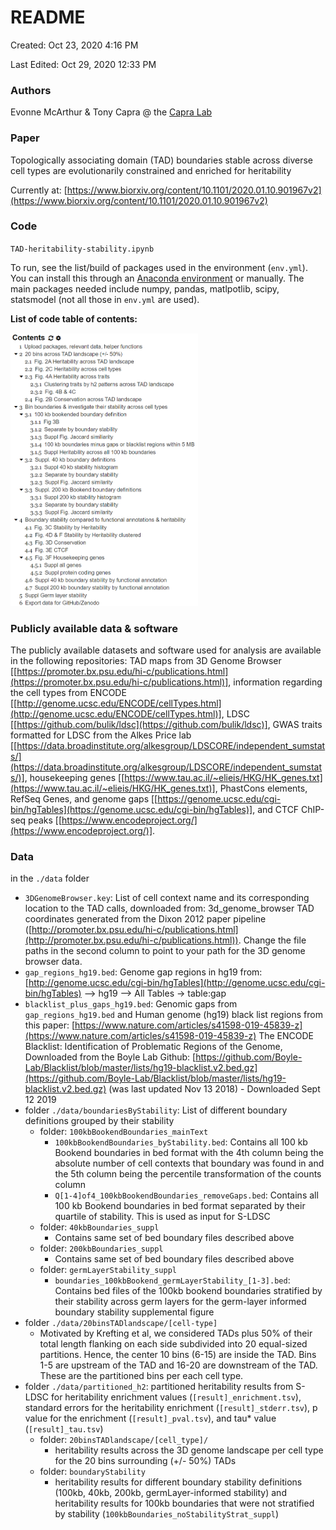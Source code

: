 # README

Created: Oct 23, 2020 4:16 PM

Last Edited: Oct 29, 2020 12:33 PM

### Authors

Evonne McArthur & Tony Capra @ the [Capra Lab](http://www.capralab.org/) 

### Paper

Topologically associating domain (TAD) boundaries stable across diverse cell types are evolutionarily constrained and enriched for heritability

Currently at: [https://www.biorxiv.org/content/10.1101/2020.01.10.901967v2](https://www.biorxiv.org/content/10.1101/2020.01.10.901967v2)

### Code

`TAD-heritability-stability.ipynb`

To run, see the list/build of packages used in the environment (`env.yml`). You can install this through an [Anaconda environment](https://docs.conda.io/projects/conda/en/latest/user-guide/tasks/manage-environments.html#creating-an-environment-from-an-environment-yml-file) or manually. The main packages needed include numpy, pandas, matlpotlib, scipy, statsmodel (not all those in `env.yml` are used).

**List of code table of contents:**

<img src="toc.png" width="300"/>

### Publicly available data & software

The publicly available datasets and software used for analysis are available in the following repositories: TAD maps from 3D Genome Browser [[https://promoter.bx.psu.edu/hi-c/publications.html](https://promoter.bx.psu.edu/hi-c/publications.html)], information regarding the cell types from ENCODE [[http://genome.ucsc.edu/ENCODE/cellTypes.html](http://genome.ucsc.edu/ENCODE/cellTypes.html)], LDSC [[https://github.com/bulik/ldsc](https://github.com/bulik/ldsc)], GWAS traits formatted for LDSC from the Alkes Price lab [[https://data.broadinstitute.org/alkesgroup/LDSCORE/independent_sumstats/](https://data.broadinstitute.org/alkesgroup/LDSCORE/independent_sumstats/)], housekeeping genes [[https://www.tau.ac.il/~elieis/HKG/HK_genes.txt](https://www.tau.ac.il/~elieis/HKG/HK_genes.txt)], PhastCons elements, RefSeq Genes, and genome gaps [[https://genome.ucsc.edu/cgi-bin/hgTables](https://genome.ucsc.edu/cgi-bin/hgTables)], and CTCF ChIP-seq peaks [[https://www.encodeproject.org/](https://www.encodeproject.org/)].

### Data

in the `./data` folder

- `3DGenomeBrowser.key`: List of cell context name and its corresponding location to the TAD calls,
downloaded from: 3d_genome_browser TAD coordinates generated from the Dixon 2012 paper pipeline ([http://promoter.bx.psu.edu/hi-c/publications.html](http://promoter.bx.psu.edu/hi-c/publications.html)). Change the file paths in the second column to point to your path for the 3D genome browser data.
- `gap_regions_hg19.bed`: Genome gap regions in hg19 from: [http://genome.ucsc.edu/cgi-bin/hgTables](http://genome.ucsc.edu/cgi-bin/hgTables) --> hg19 --> All Tables -> table:gap
- `blacklist_plus_gaps_hg19.bed`: Genomic gaps from `gap_regions_hg19.bed` and Human genome (hg19) black list regions from this paper: [https://www.nature.com/articles/s41598-019-45839-z](https://www.nature.com/articles/s41598-019-45839-z)
The ENCODE Blacklist: Identification of Problematic Regions of the Genome, Downloaded from the Boyle Lab Github: [https://github.com/Boyle-Lab/Blacklist/blob/master/lists/hg19-blacklist.v2.bed.gz](https://github.com/Boyle-Lab/Blacklist/blob/master/lists/hg19-blacklist.v2.bed.gz) (was last updated Nov 13 2018) - Downloaded Sept 12 2019
- folder `./data/boundariesByStability`: List of different boundary definitions grouped by their stability
    - folder: `100kbBookendBoundaries_mainText`
        - `100kbBookendBoundaries_byStability.bed`: Contains all 100 kb Bookend boundaries in bed format with the 4th column being the absolute number of cell contexts that boundary was found in and the 5th column being the percentile transformation of the counts column
        - `Q[1-4]of4_100kbBookendBoundaries_removeGaps.bed`: Contains all 100 kb Bookend boundaries in bed format separated by their quartile of stability. This is used as input for S-LDSC
    - folder: `40kbBoundaries_suppl`
        - Contains same set of bed boundary files described above
    - folder: `200kbBoundaries_suppl`
        - Contains same set of bed boundary files described above
    - folder: `germLayerStability_suppl`
        - `boundaries_100kbBookend_germLayerStability_[1-3].bed`: Contains bed files of the 100kb bookend boundaries stratified by their stability across germ layers for the germ-layer informed boundary stability supplemental figure
- folder `./data/20binsTADlandscape/[cell-type]`
    - Motivated by Krefting et al, we considered TADs plus 50% of their total length flanking on each side subdivided into 20 equal-sized partitions. Hence, the center 10 bins (6-15) are inside the TAD. Bins 1-5 are upstream of the TAD and 16-20 are downstream of the TAD. These are the partitioned bins per each cell type.
- folder `./data/partitioned_h2`: partitioned heritability results from S-LDSC for heritability enrichment values (`[result]_enrichment.tsv`), standard errors for the heritability enrichment (`[result]_stderr.tsv`), p value for the enrichment (`[result]_pval.tsv`), and tau* value (`[result]_tau.tsv`)
    - folder: `20binsTADlandscape/[cell_type]/`
        - heritability results across the 3D genome landscape per cell type for the 20 bins surrounding (+/- 50%) TADs
    - folder: `boundaryStability`
        - heritability results for different boundary stability definitions (100kb, 40kb, 200kb, germLayer-informed stability) and heritability results for 100kb boundaries that were not stratified by stability (`100kbBoundaries_noStabilityStrat_suppl`)
